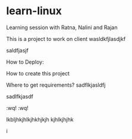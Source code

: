 # learn-linux


Learning session with Ratna, Nalini and Rajan






This is a project to work on client wasldkfjlasdjkf


saldfjasjf


How to Deploy:




How to create this project


Where to get requirements?
sadflkjasldfj


sadlfkjasdf


:wq!
:wq!





lkbljhkjhlkjhkhjkjh
kjhlkjhjhk


i
